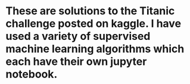 # These are solutions to the Titanic challenge posted on kaggle. I have used a variety of supervised machine learning algorithms which each have their own jupyter notebook.
